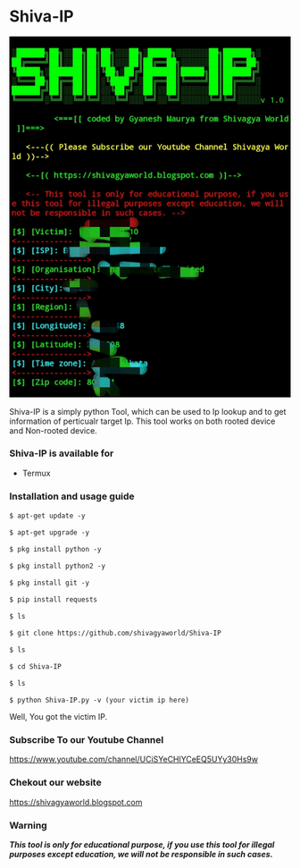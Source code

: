 
# Shiva-IP

![Shiva-IP](https://github.com/shivagyaworld/Shiva-IP/blob/master/Shiva-IP.jpg)

Shiva-IP is a simply python Tool, which can be used to Ip lookup and to get information of perticualr target Ip. This tool works on both rooted device and Non-rooted device.

### Shiva-IP is available for

* Termux

### Installation and usage guide
```
$ apt-get update -y
```
```
$ apt-get upgrade -y
```
```
$ pkg install python -y 
```
```
$ pkg install python2 -y
```
```
$ pkg install git -y
```
```
$ pip install requests
```
```
$ ls
```
```
$ git clone https://github.com/shivagyaworld/Shiva-IP
```
```
$ ls
```
```
$ cd Shiva-IP
```
```
$ ls
```
```
$ python Shiva-IP.py -v (your victim ip here)
```

Well, You got the victim IP.

### Subscribe To our Youtube Channel
https://www.youtube.com/channel/UCiSYeCHlYCeEQ5UYy30Hs9w

### Chekout our website 
https://shivagyaworld.blogspot.com
     
### Warning

***This tool is only for educational purpose, if you use this tool for illegal purposes except education, we will not be responsible in such cases.***

